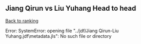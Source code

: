 ## Jiang Qirun vs Liu Yuhang Head to head

[Back to ranking](../../index.md)




Error: SystemError: opening file "../jdf/Jiang Qirun-Liu Yuhang.jdf\\metadata.jls": No such file or directory




